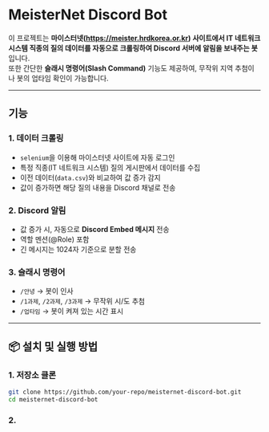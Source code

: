 # MeisterNet Discord Bot

이 프로젝트는 **마이스터넷(https://meister.hrdkorea.or.kr) 사이트에서 IT 네트워크 시스템 직종의 질의 데이터를 자동으로 크롤링하여 Discord 서버에 알림을 보내주는 봇**입니다.  
또한 간단한 **슬래시 명령어(Slash Command)** 기능도 제공하여, 무작위 지역 추첨이나 봇의 업타임 확인이 가능합니다.

---

## 기능

### 1. 데이터 크롤링
- `selenium`을 이용해 마이스터넷 사이트에 자동 로그인
- 특정 직종(IT 네트워크 시스템) 질의 게시판에서 데이터를 수집
- 이전 데이터(`data.csv`)와 비교하여 값 증가 감지
- 값이 증가하면 해당 질의 내용을 Discord 채널로 전송

### 2. Discord 알림
- 값 증가 시, 자동으로 **Discord Embed 메시지** 전송
- 역할 멘션(@Role) 포함
- 긴 메시지는 1024자 기준으로 분할 전송

### 3. 슬래시 명령어
- `/안녕` → 봇이 인사
- `/1과제`, `/2과제`, `/3과제` → 무작위 시/도 추첨
- `/업타임` → 봇이 켜져 있는 시간 표시

---

## 📦 설치 및 실행 방법

### 1. 저장소 클론
```bash
git clone https://github.com/your-repo/meisternet-discord-bot.git
cd meisternet-discord-bot
```

### 2. 
